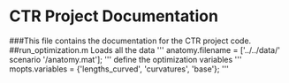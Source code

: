 # CTR Project Documentation
###This file contains the documentation for the CTR project code.
##run_optimization.m
Loads all the data
'''
anatomy.filename = ['../../data/' scenario '/anatomy.mat'];
'''
define the optimization variables
'''
mopts.variables = {'lengths_curved', 'curvatures', 'base'};
'''
